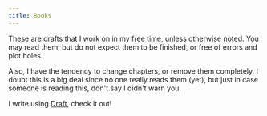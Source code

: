 ```yaml
---
title: Books
---
```


These are drafts that I work on in my free time, unless otherwise noted. You may read them, but do not expect them to be finished, or free of errors and plot holes.

Also, I have the tendency to change chapters, or remove them completely. I doubt this is a big deal since no one really reads them (yet), but just in case someone is reading this, don't say I didn't warn you.

I write using [Draft](https://draftin.com), check it out!

